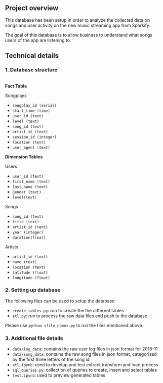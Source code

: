 ## Project overview
This database has been setup in order to analyze the collected data on songs and user activity on the new music streaming app from Sparkify. 

The goal of this database is to allow business to understand what songs users of the app are listening to.

## Technical details

### 1. Database structure 
\
__Fact Table__

Songplays
 - `songplay_id (serial)`
 - `start_time (time)`
 - `user_id (text)`
 - `level (text)`
 - `song_id (text)`
 - `artist_id (text)`
 - `session_id (integer)`
 - `location (text)`
 - `user_agent (text)`
 
__Dimension Tables__

Users
 - `user_id (text)`
 - `first_name (text)`
 - `last_name (text)`
 - `gender (text)`
 - `level(text)` 

Songs
 - `song_id (text)`
 - `title (text)`
 - `artist_id (text)`
 - `year (integer)`
 - `duration(float)`

Artists
 - `artist_id (text)`
 - `name (text)`
 - `location (text)`
 - `latitude (float)`
 - `longitude (float)`

### 2. Setting up database
The following files can be used to setup the database:

- `create_tables.py`: run to create the the different tables
- `etl.py`: run to process the raw data files and push to the database

Please use `python <file_name>.py` to run the files mentioned above.

### 3. Additional file details
- `data/log_data`: contains the raw user log files in json format for 2018-11
- `data/song_data`: contains the raw song files in json format, categorized by the first three letters of the song id
- `etl.ipynb`: used to develop and test extract transform and load process
- `sql_queries.py`: collection of queries to create, insert and select tables
- `test.ipynb`: used to preview generated tables